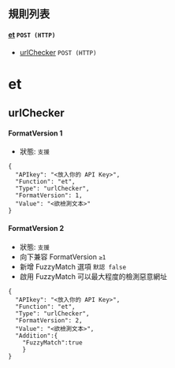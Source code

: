 ##  規則列表
#### [et](#et) `POST (HTTP)`
- [urlChecker](#urlchecker) `POST (HTTP)`

# et
## urlChecker
#### FormatVersion 1
- 狀態: `支援`
```
{
  "APIkey": "<放入你的 API Key>",
  "Function": "et",
  "Type": "urlChecker",
  "FormatVersion": 1,
  "Value": "<欲檢測文本>"
}
```
#### FormatVersion 2
- 狀態: `支援`
- 向下兼容 FormatVersion `≥1`
- 新增 FuzzyMatch 選項 `默認 false`
- 啟用 FuzzyMatch 可以最大程度的檢測惡意網址
```
{
  "APIkey": "<放入你的 API Key>",
  "Function": "et",
  "Type": "urlChecker",
  "FormatVersion": 2,
  "Value": "<欲檢測文本>",
  "Addition":{
    "FuzzyMatch":true
    }
}
```